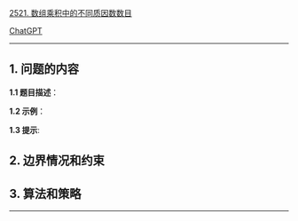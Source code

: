 [2521. 数组乘积中的不同质因数数目](https://leetcode.cn/problems/distinct-prime-factors-of-product-of-array)

[ChatGPT](chat.openai.com)

---

## 1. 问题的内容
**1.1 题目描述**：

**1.2 示例**：

**1.3 提示**:

## 2. 边界情况和约束


## 3. 算法和策略

---

